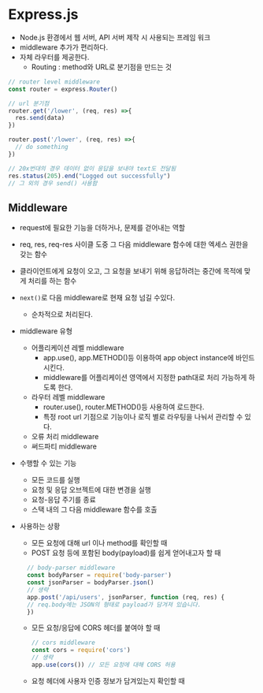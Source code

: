 # Express.js

* Node.js 환경에서 웹 서버, API 서버 제작 시 사용되는 프레임 워크
* middleware 추가가 편리하다. 
* 자체 라우터를 제공한다. 
  * Routing : method와 URL로 분기점을 만드는 것

```javascript
// router level middleware
const router = express.Router()

// url 분기점
router.get('/lower', (req, res) =>{
  res.send(data)
})

router.post('/lower', (req, res) =>{
  // do something
})

// 20x번대의 경우 데이터 없이 응답을 보내야 text도 전달됨
res.status(205).end("Logged out successfully")
// 그 외의 경우 send() 사용함

```

## Middleware

* request에 필요한 기능을 더하거나, 문제를 걷어내는 역할
* req, res, req-res 사이클 도중 그 다음 middleware 함수에 대한 엑세스 권한을 갖는 함수
* 클라이언트에게 요청이 오고, 그 요청을 보내기 위해 응답하려는 중간에 목적에 맞게 처리를 하는 함수
* `next()`로 다음 middleware로 현재 요청 넘길 수있다. 
  * 순차적으로 처리된다. 
* middleware 유형
  * 어플리케이션 레벨 middleware
    * app.use(), app.METHOD()등 이용하여 app object instance에 바인드 시킨다. 
    * middleware를 어플리케이션 영역에서 지정한 path대로 처리 가능하게 하도록 한다. 
  * 라우터 레벨 middleware
    * router.use(), router.METHOD()등 사용하여 로드한다. 
    * 특정 root url 기점으로 기능이나 로직 별로 라우팅을 나눠서 관리할 수 있다. 
  * 오류 처리 middleware
  * 써드파티 middleware
* 수행할 수 있는 기능
  * 모든 코드를 실행
  * 요청 및 응답 오브젝트에 대한 변경을 실행
  * 요청-응답 주기를 종료
  * 스택 내의 그 다음 middleware 함수를 호출
* 사용하는 상황
  * 모든 요청에 대해 url 이나 method를 확인할 때
  * POST 요청 등에 포함된 body(payload)를 쉽게 얻어내고자 할 때
  
  ```javascript
    // body-parser middleware
    const bodyParser = require('body-parser')
    const jsonParser = bodyParser.json()
    // 생략
    app.post('/api/users', jsonParser, function (req, res) {
    // req.body에는 JSON의 형태로 payload가 담겨져 있습니다.
    })
  ```
  
  * 모든 요청/응답에 CORS 헤더를 붙여야 할 때

    ```javascript
    // cors middleware
    const cors = require('cors')
    // 생략
    app.use(cors()) // 모든 요청에 대해 CORS 허용
    ```
  
  * 요청 헤더에 사용자 인증 정보가 담겨있는지 확인할 때